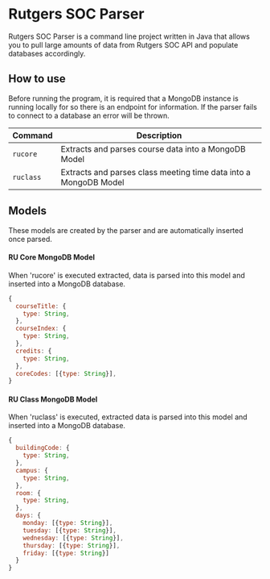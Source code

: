 <h1>Rutgers SOC Parser</h1>

Rutgers SOC Parser is a command line project written in Java that allows you to pull large amounts of data from Rutgers SOC API and populate databases accordingly.

<h2>How to use</h2>

Before running the program, it is required that a MongoDB instance is running locally for so there is an endpoint for information. If the parser fails to connect to a database an error will be thrown.

| Command | Description 
| --- | --- 
| `rucore` | Extracts and parses course data into a MongoDB Model
| `ruclass` | Extracts and parses class meeting time data into a MongoDB Model

<h2>Models</h2>

These models are created by the parser and are automatically inserted once parsed.

<h4>RU Core MongoDB Model</h4>

When 'rucore' is executed extracted, data is parsed into this model and inserted into a MongoDB database.

```javascript
{
  courseTitle: {
    type: String,
  },
  courseIndex: {
    type: String,
  },
  credits: {
    type: String,
  },
  coreCodes: [{type: String}],
}
```

<h4>RU Class MongoDB Model</h4>

When 'ruclass' is executed, extracted data is parsed into this model and inserted into a MongoDB database.

```javascript
{
  buildingCode: {
    type: String,
  },
  campus: {
    type: String,
  },
  room: {
    type: String,
  },
  days: {
    monday: [{type: String}],
    tuesday: [{type: String}],
    wednesday: [{type: String}],
    thursday: [{type: String}],
    friday: [{type: String}]
  }
}
```

